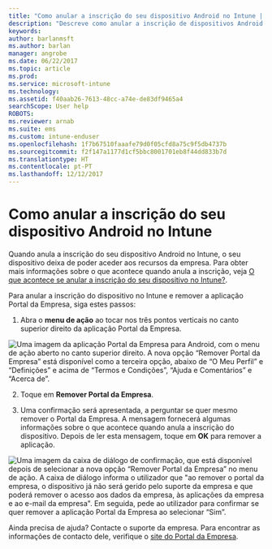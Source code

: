 ```yaml
---
title: "Como anular a inscrição do seu dispositivo Android no Intune | Documentos da Microsoft"
description: "Descreve como anular a inscrição de dispositivos Android no Intune"
keywords: 
author: barlanmsft
ms.author: barlan
manager: angrobe
ms.date: 06/22/2017
ms.topic: article
ms.prod: 
ms.service: microsoft-intune
ms.technology: 
ms.assetid: f40aab26-7613-48cc-a74e-de83df9465a4
searchScope: User help
ROBOTS: 
ms.reviewer: arnab
ms.suite: ems
ms.custom: intune-enduser
ms.openlocfilehash: 1f7b67510faaafe79d0f05cfd8a75c9f5db4737b
ms.sourcegitcommit: f2f147a1177d1cf5bbc8001701eb8f44dd833b7d
ms.translationtype: HT
ms.contentlocale: pt-PT
ms.lasthandoff: 12/12/2017
---
```

# <a name="how-to-unenroll-your-android-device-from-intune"></a>Como anular a inscrição do seu dispositivo Android no Intune

Quando anula a inscrição do seu dispositivo Android no Intune, o seu dispositivo deixa de poder aceder aos recursos da empresa.  Para obter mais informações sobre o que acontece quando anula a inscrição, veja [O que acontece se anular a inscrição do seu dispositivo no Intune?](what-happens-if-you-unenroll-your-device-from-intune-android.md).

Para anular a inscrição do dispositivo no Intune e remover a aplicação Portal da Empresa, siga estes passos:

1. Abra o **menu de ação** ao tocar nos três pontos verticais no canto superior direito da aplicação Portal da Empresa. 

  ![Uma imagem da aplicação Portal da Empresa para Android, com o menu de ação aberto no canto superior direito. A nova opção “Remover Portal da Empresa” está disponível como a terceira opção, abaixo de “O Meu Perfil” e “Definições” e acima de “Termos e Condições”, “Ajuda e Comentários” e “Acerca de”.](./media/android_remove_cp_menu_action_after_1705.png)

2. Toque em **Remover Portal da Empresa**.

3. Uma confirmação será apresentada, a perguntar se quer mesmo remover o Portal da Empresa. A mensagem fornecerá algumas informações sobre o que acontece quando anula a inscrição do dispositivo. Depois de ler esta mensagem, toque em **OK** para remover a aplicação. 

  ![Uma imagem da caixa de diálogo de confirmação, que está disponível depois de selecionar a nova opção “Remover Portal da Empresa” no menu de ação. A caixa de diálogo informa o utilizador que "ao remover o portal da empresa, o dispositivo já não será gerido pelo suporte da empresa e que poderá remover o acesso aos dados da empresa, às aplicações da empresa e ao e-mail da empresa". Em seguida, pede ao utilizador para confirmar se quer remover a aplicação Portal da Empresa ao selecionar “Sim”.](./media/android_remove_cp_menu_confirmation_after_1705.png)

Ainda precisa de ajuda? Contacte o suporte da empresa. Para encontrar as informações de contacto dele, verifique o [site do Portal da Empresa](https://portal.manage.microsoft.com#HelpDeskDialog).
